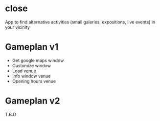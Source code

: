 # close
App to find alternative activities (small galeries, expositions, live events) in your vicinity

# Gameplan v1
- Get google maps window
- Customize window
- Load venue
- Info window venue
- Opening hours venue

# Gameplan v2
T.B.D